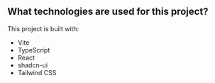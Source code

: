 ## What technologies are used for this project?

This project is built with:

- Vite
- TypeScript
- React
- shadcn-ui
- Tailwind CSS
